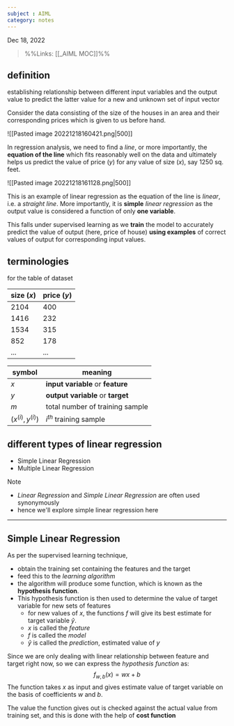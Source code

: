 ```yaml
---
subject : AIML
category: notes
---
```

Dec 18, 2022

>%%Links: [[_AIML MOC]]%%

## definition
establishing relationship between different input variables and the output value to predict the latter value for a new and unknown set of input vector

Consider the data consisting of the size of the houses in an area and their corresponding prices which is given to us before hand.

![[Pasted image 20221218160421.png|500]]

In regression analysis, we need to find a *line*, or more importantly, the **equation of the line** which fits reasonably well on the data and ultimately helps us predict the value of price ($y$) for any value of size ($x$), say 1250 sq. feet. 

![[Pasted image 20221218161128.png|500]]

This is an example of linear regression as the equation of the line is *linear*, i.e. a *straight line*. More importantly, it is **simple** *linear regression* as the output value is considered a function of only **one variable**.

This falls under supervised learning as we **train** the model to accurately predict the value of output (here, price of house) **using examples** of correct values of output for corresponding input values.

## terminologies
for the table of dataset

| **size ($x$)** | **price ($y$)** |
| ---------- | ---------- |
| 2104       | 400        |
| 1416       | 232        |
| 1534       | 315        |
| 852        | 178        |
| ...        | ...        |

| symbol               | meaning                           |
| -------------------- | --------------------------------- |
| $x$                  | **input variable** or **feature** |
| $y$                  | **output variable** or **target** |
| $m$                  | total number of training sample   |
| $(x^{(i)}, y^{(i)})$ | $i^{th}$ training sample          |

## different types of linear regression
- Simple Linear Regression
- Multiple Linear Regression

>[!NOTE]
>- *Linear Regression* and *Simple Linear Regression* are often used synonymously
>- hence we'll explore simple linear regression here

---
## Simple Linear Regression
As per the supervised learning technique,
- obtain the training set containing the features and the target
- feed this to the *learning algorithm*
- the algorithm will produce some function, which is known as the **hypothesis function**.
- This hypothesis function is then used to determine the value of target variable for new sets of features
	- for new values of $x$, the functions $f$ will give its best estimate for target variable $\hat{y}$.
	- $x$ is called the *feature*
	- $f$ is called the *model*
	- $\hat{y}$ is called the *prediction*, estimated value of $y$

Since we are only dealing with linear relationship between feature and target right now, so we can express the *hypothesis function* as: $$f_{w,b}(x)=wx+b$$The function takes $x$ as input and gives estimate value of target variable on the basis of coefficients $w$ and $b$.

The value the function gives out is checked against the actual value from training set, and this is done with the help of **cost function**
